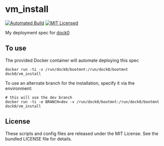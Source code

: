 vm_install
========

[![Automated Build](http://img.shields.io/badge/automated-build-green.svg)](https://registry.hub.docker.com/u/dock0/vm_install/)
[![MIT Licensed](http://img.shields.io/badge/license-MIT-green.svg)](https://tldrlegal.com/license/mit-license)


My deployment spec for [dock0](https://github.com/dock0/dock0)

## To use

The provided Docker container will automate deploying this spec

```
docker run -ti -v /run/dock0/bootmnt:/run/dock0/bootmnt dock0/vm_install
```

To use an alternate branch for the installation, specify it via the environment:

```
# this will use the dev branch
docker run -ti -e BRANCH=dev -v /run/dock0/bootmnt:/run/dock0/bootmnt dock0/vm_install
```

## License

These scripts and config files are released under the MIT License. See the bundled LICENSE file for details.

